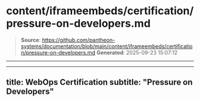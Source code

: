 # content/iframeembeds/certification/pressure-on-developers.md

> **Source**: https://github.com/pantheon-systems/documentation/blob/main/content/iframeembeds/certification/pressure-on-developers.md
> **Generated**: 2025-09-23 15:07:12

---

---
title: WebOps Certification
subtitle: "Pressure on Developers"
---

<Partial file="certification-guide/pressure-on-developers.md" />
